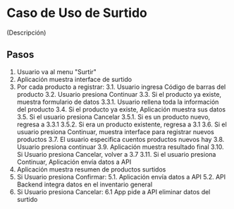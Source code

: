 # Caso de Uso de Surtido

(Descripción)

## Pasos

1. Usuario va al menu "Surtir"
2. Aplicación muestra interface de surtido
3. Por cada producto a registrar:
  3.1. Usuario ingresa Código de barras del producto
  3.2. Usuario presiona Continuar
  3.3. Si el producto ya existe, muestra formulario de datos
    3.3.1. Usuario rellena toda la información del producto
  3.4. Si el producto ya existe, Aplicación muestra sus datos
  3.5. Si el usuario presiona Cancelar
    3.5.1. Si es un producto nuevo, regresa a 3.3.1
    3.5.2. Si era un producto existente, regresa a 3.1
  3.6. Si el usuario presiona Continuar, muestra interface para registrar nuevos productos
  3.7. El usuario especifica cuentos productos nuevos hay
  3.8. Usuario presiona continuar
  3.9. Aplicación muestra resultado final
  3.10. Si Usuario presiona Cancelar, volver a 3.7
  3.11. Si el usuario presiona Continuar, Aplicación envía datos a API
4. Aplicación muestra resumen de productos surtidos
5. Si Usuario presiona Confirmar:
  5.1. Aplicación envía datos a API
  5.2. API Backend integra datos en el inventario general
6. Si Usuario presiona Cancelar:
  6.1 App pide a API eliminar datos del surtido
